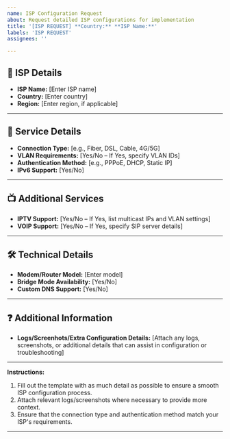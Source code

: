 ```yaml
---
name: ISP Configuration Request
about: Request detailed ISP configurations for implementation
title: '[ISP REQUEST] **Country:** **ISP Name:**'
labels: 'ISP REQUEST'
assignees: ''

---
```


## 📝 ISP Details
- **ISP Name:** [Enter ISP name]
- **Country:** [Enter country]
- **Region:** [Enter region, if applicable]

---

## 🔧 Service Details
- **Connection Type:** [e.g., Fiber, DSL, Cable, 4G/5G]
- **VLAN Requirements:** [Yes/No – If Yes, specify VLAN IDs]
- **Authentication Method:** [e.g., PPPoE, DHCP, Static IP]
- **IPv6 Support:** [Yes/No]

---

## 📺 Additional Services
- **IPTV Support:** [Yes/No – If Yes, list multicast IPs and VLAN settings]
- **VOIP Support:** [Yes/No – If Yes, specify SIP server details]

---

## 🛠 Technical Details
- **Modem/Router Model:** [Enter model]
- **Bridge Mode Availability:** [Yes/No]
- **Custom DNS Support:** [Yes/No]

---

## ❓ Additional Information
- **Logs/Screenhots/Extra Configuration Details:** [Attach any logs, screenshots, or additional details that can assist in configuration or troubleshooting]

---

**Instructions:**
1. Fill out the template with as much detail as possible to ensure a smooth ISP configuration process.
2. Attach relevant logs/screenshots where necessary to provide more context.
3. Ensure that the connection type and authentication method match your ISP's requirements.

---